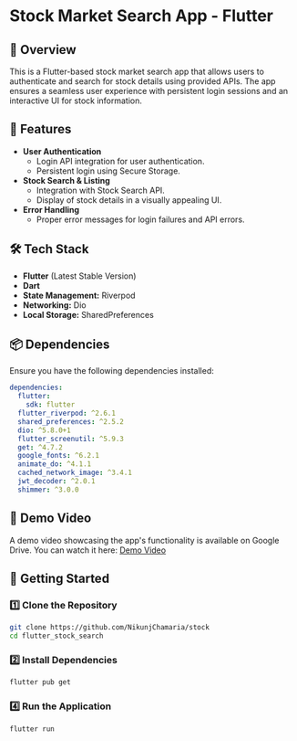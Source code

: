 # Stock Market Search App - Flutter

## 🚀 Overview
This is a Flutter-based stock market search app that allows users to authenticate and search for stock details using provided APIs. The app ensures a seamless user experience with persistent login sessions and an interactive UI for stock information.

## 📌 Features
- **User Authentication**
  - Login API integration for user authentication.
  - Persistent login using Secure Storage.
- **Stock Search & Listing**
  - Integration with Stock Search API.
  - Display of stock details in a visually appealing UI.
- **Error Handling**
  - Proper error messages for login failures and API errors.

## 🛠 Tech Stack
- **Flutter** (Latest Stable Version)
- **Dart**
- **State Management:** Riverpod
- **Networking:** Dio
- **Local Storage:** SharedPreferences 

## 📦 Dependencies
Ensure you have the following dependencies installed:
```yaml
dependencies:
  flutter:
    sdk: flutter
  flutter_riverpod: ^2.6.1
  shared_preferences: ^2.5.2
  dio: ^5.8.0+1
  flutter_screenutil: ^5.9.3
  get: ^4.7.2
  google_fonts: ^6.2.1
  animate_do: ^4.1.1
  cached_network_image: ^3.4.1
  jwt_decoder: ^2.0.1
  shimmer: ^3.0.0
```

## 📸 Demo Video
A demo video showcasing the app's functionality is available on Google Drive. You can watch it here:
[Demo Video](https://drive.google.com/file/d/1yhj-cj2qy-t6Lqupqy1EZNCJ3l3Irq39/view?usp=sharing)

## 🚀 Getting Started
### 1️⃣ Clone the Repository
```sh
git clone https://github.com/NikunjChamaria/stock
cd flutter_stock_search
```

### 2️⃣ Install Dependencies
```sh
flutter pub get
```

### 4️⃣ Run the Application
```sh
flutter run
```

